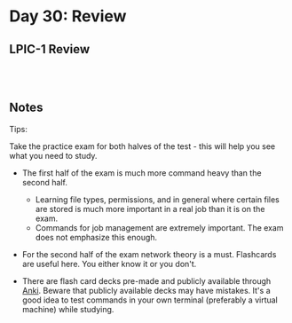# Day 30: Review

## LPIC-1 Review
<br></br>

## Notes

Tips:

Take the practice exam for both halves of the test - this will help you see what you need to study.

* The first half of the exam is much more command heavy than the second half.
  * Learning file types, permissions, and in general where certain files are stored is much more important in a real job than it is on the exam.
  * Commands for job management are extremely important. The exam does not emphasize this enough.

* For the second half of the exam network theory is a must. Flashcards are useful here. You either know it or you don't.

* There are flash card decks pre-made and publicly available through [Anki](https://apps.ankiweb.net/). Beware that publicly available decks may have mistakes. It's a good idea to test commands in your own terminal (preferably a virtual machine) while studying.
